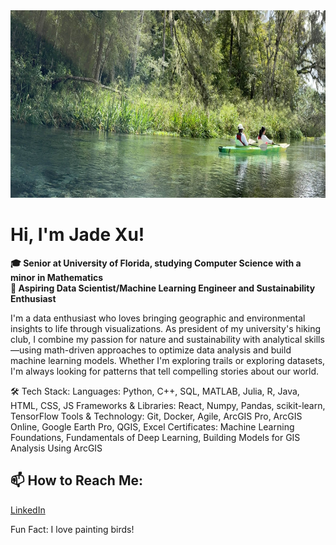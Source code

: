 <img src="IMG_5739.jpg" height="300" width = "1000">
<b>

# Hi, I'm Jade Xu!
🎓 Senior at University of Florida, studying Computer Science with a minor in Mathematics <br>
🔭 Aspiring Data Scientist/Machine Learning Engineer and Sustainability Enthusiast </b>

I'm a data enthusiast who loves bringing geographic and environmental insights to life through visualizations. As president of my university's hiking club, I combine my passion for nature and sustainability with analytical skills—using math-driven approaches to optimize data analysis and build machine learning models. Whether I'm exploring trails or exploring datasets, I'm always looking for patterns that tell compelling stories about our world.


🛠 Tech Stack:
Languages: Python, C++, SQL, MATLAB, Julia, R, Java, HTML, CSS, JS
Frameworks & Libraries: React, Numpy, Pandas, scikit-learn, TensorFlow
Tools & Technology: Git, Docker, Agile, ArcGIS Pro, ArcGIS Online, Google Earth Pro, QGIS, Excel
Certificates: Machine Learning Foundations, Fundamentals of Deep Learning, Building Models for GIS Analysis Using ArcGIS
 

## 📫 How to Reach Me:
[LinkedIn](https://www.linkedin.com/in/jiayi-jade-xu/)
 

Fun Fact:
I love painting birds!
